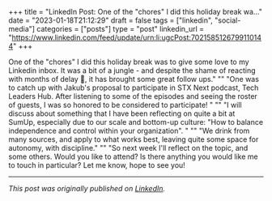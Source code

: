 +++
title = "LinkedIn Post: One of the "chores" I did this holiday break wa..."
date = "2023-01-18T21:12:29"
draft = false
tags = ["linkedin", "social-media"]
categories = ["posts"]
type = "post"
linkedin_url = "https://www.linkedin.com/feed/update/urn:li:ugcPost:7021585126799110144"
+++

One of the "chores" I did this holiday break was to give some love to my Linkedin inbox. It was a bit of a jungle - and despite the shame of reacting with months of delay 🙈, it has brought some great follow ups."
""
"One was to catch up with Jakub's proposal to participate in STX Next podcast, Tech Leaders Hub. After listening to some of the episodes and seeing the roster of guests, I was so honored to be considered to participate! "
""
"I will discuss about something that I have been reflecting on quite a bit at SumUp, especially due to our scale and bottom-up culture: "How to balance independence and control within your organization". "
""
"We drink from many sources, and apply to what works best, leaving quite some space for autonomy, with discipline."
""
"So next week I'll reflect on the topic, and some others. Would you like to attend? Is there anything you would like me to touch in particular? Let me know, hope to see you!

---

*This post was originally published on [LinkedIn](https://www.linkedin.com/in/adrianmoreno/recent-activity/all/).*